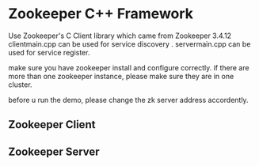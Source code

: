 # Zookeeper C++ Framework 
Use Zookeeper's  C Client library which came from Zookeeper 3.4.12
clientmain.cpp   can be used for service discovery .
servermain.cpp   can be used for service register. 

make sure you have zookeeper install and configure correctly.  if there are more
than one zookeeper instance, please make sure they are in one cluster.

before u run the demo, please change the zk server address accordently. 


## Zookeeper Client 

## Zookeeper Server 
